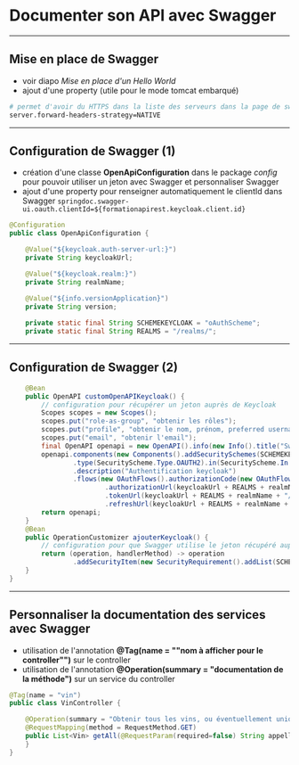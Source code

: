 # Documenter son API avec Swagger

----

## Mise en place de Swagger

- voir diapo *Mise en place d'un Hello World*
- ajout d'une property (utile pour le mode tomcat embarqué)

```bash
# permet d'avoir du HTTPS dans la liste des serveurs dans la page de swagger
server.forward-headers-strategy=NATIVE
```

----

## Configuration de Swagger (1)

- création d'une classe **OpenApiConfiguration** dans le package *config* pour pouvoir utiliser un jeton avec Swagger et personnaliser Swagger
- ajout d'une property pour renseigner automatiquement le clientId dans Swagger `springdoc.swagger-ui.oauth.clientId=${formationapirest.keycloak.client.id}`

```java
@Configuration
public class OpenApiConfiguration {

	@Value("${keycloak.auth-server-url:}")
	private String keycloakUrl;

	@Value("${keycloak.realm:}")
	private String realmName;
		
	@Value("${info.versionApplication}")
	private String version;

	private static final String SCHEMEKEYCLOAK = "oAuthScheme";
	private static final String REALMS = "/realms/";
```

----

## Configuration de Swagger (2)

```java
	@Bean
	public OpenAPI customOpenAPIKeycloak() {
		// configuration pour récupérer un jeton auprès de Keycloak
		Scopes scopes = new Scopes();
		scopes.put("role-as-group", "obtenir les rôles");
		scopes.put("profile", "obtenir le nom, prénom, preferred username...");
		scopes.put("email", "obtenir l'email");
		final OpenAPI openapi = new OpenAPI().info(new Info().title("Swagger Formation API REST").version(version));
		openapi.components(new Components().addSecuritySchemes(SCHEMEKEYCLOAK, new SecurityScheme()
				.type(SecurityScheme.Type.OAUTH2).in(SecurityScheme.In.HEADER)
				.description("Authentification keycloak")
				.flows(new OAuthFlows().authorizationCode(new OAuthFlow().scopes(scopes)
						.authorizationUrl(keycloakUrl + REALMS + realmName + "/protocol/openid-connect/auth")
						.tokenUrl(keycloakUrl + REALMS + realmName + "/protocol/openid-connect/token")
						.refreshUrl(keycloakUrl + REALMS + realmName + "/protocol/openid-connect/token")))));
		return openapi;
	}
	@Bean
	public OperationCustomizer ajouterKeycloak() {
		// configuration pour que Swagger utilise le jeton récupéré auprès de Keycloak
		return (operation, handlerMethod) -> operation
				.addSecurityItem(new SecurityRequirement().addList(SCHEMEKEYCLOAK));
	}
}
```

----

## Personnaliser la documentation des services avec Swagger

- utilisation de l'annotation **@Tag(name = ""nom à afficher pour le controller"")** sur le controller
- utilisation de l'annotation **@Operation(summary = "documentation de la méthode")** sur un service du controller

```java
@Tag(name = "vin")
public class VinController {

	@Operation(summary = "Obtenir tous les vins, ou éventuellement uniquement les vins d'une appellation avec le paramètre appellation")
	@RequestMapping(method = RequestMethod.GET)
	public List<Vin> getAll(@RequestParam(required=false) String appellation){
	}
}
```

